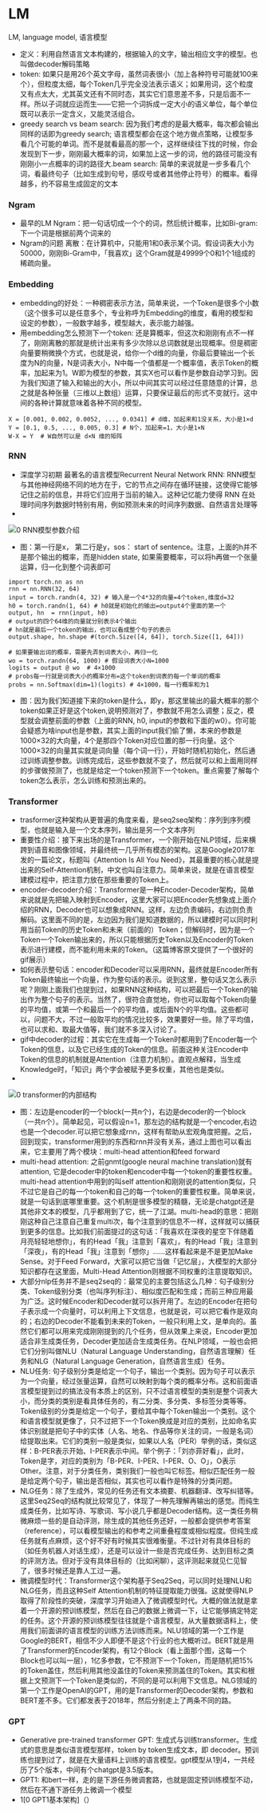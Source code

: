 # LM
LM, language model, 语言模型
- 定义：利用自然语言文本构建的，根据输入的文字，输出相应文字的模型。也叫做decoder解码策略
- token:  如果只是用26个英文字母，虽然词表很小（加上各种符号可能就100来个），但粒度太细，每个Token几乎完全没法表示语义；如果用词，这个粒度又有点太大，尤其英文还有不同时态，其实它们意思差不多，只是后面不一样。所以子词就应运而生——它把一个词拆成一定大小的语义单位，每个单位既可以表示一定含义，又能灵活组合。
- greedy search vs beam search: 因为我们考虑的是最大概率，每次都会输出同样的话即为greedy search; 语言模型都会在这个地方做点策略，让模型多看几个可能的单词。而不是就看最高的那一个，这样继续往下找的时候，你会发现到下一步，刚刚最大概率的词，如果加上这一步的词，他的路径可能没有刚刚小一点概率的词的路径大.beam search: 简单的来说就是一步多看几个词，看最终句子（比如生成到句号，感叹号或者其他停止符号）的概率。看得越多，约不容易生成固定的文本

### Ngram
- 最早的LM Ngram：把一句话切成一个个的词，然后统计概率，比如Bi-gram:下一个词是根据前两个词来的
- Ngram的问题 离散：在计算机中，只能用1和0表示某个词。假设词表大小为50000，刚刚Bi-Gram中，「我喜欢」这个Gram就是49999个0和1个1组成的稀疏向量。

### Embedding
- embedding的好处：一种稠密表示方法，简单来说，一个Token是很多个小数（这个很多可以是任意多个，专业称呼为Embedding的维度，看用的模型和设定的参数），一般数字越多，模型越大，表示能力越强。
- 用embedding怎么预测下一个token: 还是算概率，但这次和刚刚有点不一样了，刚刚离散的那就是统计出来有多少次除以总词数就是出现概率。但是稠密向量要稍微换个方式，也就是说，给你一个d维的向量，你最后要输出一个长度为N的向量，N是词表大小，N中每一个值都是一个概率值，表示Token的概率，加起来为1。W即为模型的参数，其实X也可以看作是参数自动学习到。因为我们知道了输入和输出的大小，所以中间其实可以经过任意随意的计算，总之就是各种张量（三维以上数组）运算，只要保证最后的形式不变就行。这中间的各种计算就意味着各种不同的模型。
~~~
X = [0.001, 0.002, 0.0052, ..., 0.0341] # d维，加起来和1没关系，大小是1×d
Y = [0.1, 0.5, ..., 0.005, 0.3] # N个，加起来=1，大小是1×N
W·X = Y  # W自然可以是 d×N 维的矩阵
~~~

### RNN
- 深度学习初期 最著名的语言模型Recurrent Neural Network RNN: RNN模型与其他神经网络不同的地方在于，它的节点之间存在循环链接，这使得它能够记住之前的信息，并将它们应用于当前的输入。这种记忆能力使得 RNN 在处理时间序列数据时特别有用，例如预测未来的时间序列数据、自然语言处理等 
- 
![0 RNN模型参数介绍](https://github.com/tinghe14/NLP-Papers/blob/main/large%20language%20model/0%20RNN%E6%A8%A1%E5%9E%8B%E5%8F%82%E6%95%B0%E4%BB%8B%E7%BB%8D.png)
- 图：第一行是x， 第二行是y，sos： start of sentence。注意，上面的h并不是那个输出的概率，而是hidden state, 如果需要概率，可以将h再做一个张量运算，归一化到整个词表即可
~~~
import torch.nn as nn
rnn = nn.RNN(32, 64)
input = torch.randn(4, 32) # 输入是一个4*32的向量=4个token,维度d=32
h0 = torch.randn(1, 64) # h0就是初始化的输出=output4个里面的第一个
output, hn  = rnn(input, h0)
# output的四个64维的向量就分别表示4个输出
# hn就是最后一个token的输出，也可以看成整个句子的表示
output.shape, hn.shape #(torch.Size([4, 64]), torch.Size([1, 64]))

# 如果要输出词的概率，需要先弄到词表大小，再归一化
wo = torch.randn(64, 1000) # 假设词表大小N=1000
logits = output @ wo  # 4×1000
# probs每一行就是词表大小的概率分布=这个token到词表的每一个单词的概率
probs = nn.Softmax(dim=1)(logits) # 4×1000，每一行概率和为1
~~~
- 图：因为我们知道接下来的token是什么，即y，那这里输出的最大概率的那个token如果正好是这个token,说明预测对了，参数就不用怎么调整；反之，模型就会调整前面的参数（上面的RNN, h0, input的参数和下面的w0）。你可能会疑惑为啥input也是参数，其实上面的input我们偷了懒，本来的参数是1000×32的大向量，4个是那四个Token对应位置的那一行向量。这个1000×32的向量其实就是词向量（每个词一行），开始时随机初始化，然后通过训练调整参数。训练完成后，这些参数就不变了，然后就可以和上面用同样的步骤做预测了，也就是给定一个token预测下一个token。重点需要了解每个token怎么表示，怎么训练和预测出来的。

### Transformer
- trasformer这种架构从更普遍的角度来看，是seq2seq架构：序列到序列模型，也就是输入是一个文本序列，输出是另一个文本序列
- 重要性介绍：接下来出场的是Transformer，一个刚开始在NLP领域，后来横跨到语音和图像领域，并最终统一几乎所有模态的架构。这是Google2017年发的一篇论文，标题叫《Attention Is All You Need》，其最重要的核心就是提出来的Self-Attention机制，中文也叫自注意力。简单来说，就是在语言模型建模过程中，把注意力放在那些重要的Token上。
- encoder-decoder介绍：Transformer是一种Encoder-Decoder架构，简单来说就是先把输入映射到Encoder，这里大家可以把Encoder先想象成上面介绍的RNN，Decoder也可以想象成RNN。这样，左边负责编码，右边则负责解码。这里面不同的是，左边因为我们是知道数据的，所以建模时可以同时利用当前Token的历史Token和未来（前面的）Token；但解码时，因为是一个Token一个Token输出来的，所以只能根据历史Token以及Encoder的Token表示进行建模，而不能利用未来的Token。（这篇博客原文提供了一个很好的gif展示）
- 如何表示整句话：encoder和Decoder可以采用RNN，最终就是Encoder所有Token最终输出一个向量，作为整句话的表示。说到这里，整句话又怎么表示呢？刚刚上面我们也提到过，如果RNN这种结构，可以把最后一个Token的输出作为整个句子的表示。当然了，很符合直觉地，你也可以取每个Token向量的平均值，或第一个和最后一个的平均值，或后面N个的平均值。这些都可以，问题不大，不过一般取平均的情况比较多，效果要好一些。除了平均值，也可以求和、取最大值等，我们就不多深入讨论了。
- gif中decoder的过程：其实它在生成每一个Token时都用到了Encoder每一个Token的信息，以及它已经生成的Token的信息。前面这种关注Encoder中Token的信息的机制就是Attention（注意力机制）。直观点解释，当生成Knowledge时，「知识」两个字会被赋予更多权重，其他也是类似。
- 
![0 transformer的内部结构](https://github.com/tinghe14/NLP-Papers/blob/7cb0b969fcf684dc393117391888c8f15ff25989/large%20language%20model/0%20transformer%E7%9A%84%E5%86%85%E9%83%A8%E7%BB%93%E6%9E%84.png)
- 图：左边是encoder的一个block(一共n个)，右边是decoder的一个block（一共n个）。简单起见，可以假设n=1，那左边的结构就是一个encoder,右边也是一个decoder.可以把它想象成rnn，这样有帮助从宏观角度把握。之后，回到现实，transformer用到的东西和rnn并没有关系，通过上图也可以看出来，它主要用了两个模块：multi-head attention和feed forward
- multi-head attention: 之前gnmt(google neural machine translation)就有attention, 它是decoder中的token和encoder中每一个token的重要性权重。multi-head attention中用到的叫self attention和刚刚说的attention类似，只不过它是自己的每一个token和自己的每一个token的重要性权重。简单来说，就是一句话到底哪里重要。这个机制是很多模型的精髓，无论是chatgpt还是其他非文本的模型，几乎都用到了它，统一了江湖。multi-head的意思：把刚刚这种自己注意自己重复multi次，每个注意到的信息不一样，这样就可以捕获到更多的信息。比如我们前面提过的这句话：「我喜欢在深夜的星空下伴随着月亮轻轻地想你」，有的Head「我」注意到「喜欢」，有的Head「我」注意到「深夜」，有的Head「我」注意到「想你」……这样看起来是不是更加Make Sense。对于Feed Forward，大家可以把它当做「记忆层」，大模型的大部分知识都存在这里面，Multi-Head Attention则根据不同权重的注意提取知识。
- 大部分nlp任务并不是seq2seq的：最常见的主要包括这么几种：句子级别分类、Token级别分类（也叫序列标注）、相似度匹配和生成；而前三种应用最为广泛。这时候Encoder和Decoder就可以拆开用了。左边的Encoder在把句子表示成一个向量时，可以利用上下文信息，也就是说，可以把它看作是双向的；右边的Decoder不能看到未来的Token，一般只利用上文，是单向的。虽然它们都可以用来完成刚刚提到的几个任务，但从效果上来说，Encoder更加适合非生成类任务，Decoder更加适合生成类任务。在NLP领域，一般也会把它们分别叫做NLU（Natural Language Understanding，自然语言理解）任务和NLG（Natural Language Generation，自然语言生成）任务。
- NLU任务: 句子级别分类是给定一个句子，输出一个类别。因为句子可以表示为一个向量，经过张量运算，自然可以映射到每个类的概率分布。这和前面语言模型提到过的搞法没有本质上的区别，只不过语言模型的类别是整个词表大小，而分类的类别是看具体任务的，有二分类、多分类、多标签分类等等。Token级别的分类是给定一个句子，要给其中每个Token输出一个类别。这个和语言模型就更像了，只不过把下一个Token换成是对应的类别，比如命名实体识别就是把句子中的实体（人名、地名、作品等你关注的词，一般是名词）给提取出来。它们的类别一般是类似，如果以人名（PER）举例的话，类似这样：B-PER表示开始、I-PER表示中间。举个例子：「刘亦菲好看」，此时，Token是字，对应的类别为「B-PER、I-PER、I-PER、O、O」，O表示Other。注意，对于分类任务，类别我们一般也叫它标签。相似匹配任务一般是给定两个句子，输出是否相似，其实也可以看作是特殊的分类问题。
- NLG任务：除了生成外，常见的任务还有文本摘要、机器翻译、改写纠错等。这里Seq2Seq的结构就比较常见了，体现了一种先理解再输出的感觉。而纯生成类任务，比如写诗、写歌词、写小说几乎都是Decoder结构。这一类任务稍微麻烦一些的是自动评测，除生成的其他任务还好，一般都会提供参考答案（reference），可以看模型输出的和参考之间重叠程度或相似程度。但纯生成任务就有点麻烦，这个好不好有时候其实很难衡量。不过针对有具体目标的（如任务机器人对话生成），还是可以设计一些是否完成任务、达到目标之类的评测方法。但对于没有具体目标的（比如闲聊），这评测起来就见仁见智了，很多时候还是靠人工过一遍。
- 微调模型时代：Transformer这个架构基于Seq2Seq，可以同时处理NLU和NLG任务，而且这种Self Attention机制的特征提取能力很强。这就使得NLP取得了阶段性的突破，深度学习开始进入了微调模型时代。大概的做法就是拿着一个开源的预训练模型，然后在自己的数据上微调一下，让它能够搞定特定的任务。这个开源的预训练模型往往就是个语言模型，从大量数据语料上，使用我们前面讲的语言模型的训练方法训练而来。NLU领域的第一个工作是Google的BERT，相信不少人即便不是这个行业的也大概听过。BERT就是用了Transformer的Encoder架构，有12个Block（看上面那个图，这每一个Block也可以叫一层），1亿多参数，它不预测下一个Token，而是随机把15%的Token盖住，然后利用其他没盖住的Token来预测盖住的Token。其实和根据上文预测下一个Token是类似的，不同的是可以利用下文信息。NLG领域的第一个工作是OpenAI的GPT，用的是Transformer的Decoder架构，参数和BERT差不多。它们都发表于2018年，然后分别走上了两条不同的路。

### GPT
- Generative pre-trained transformer GPT: 生成式与训练transformer。生成式的意思是类似语言模型那样，token by token生成文本，即 decoder。预训练也提到过了，就是在大量语料上训练的语言模型。gpt模型从1到4，一共经历了5个版本，中间有个chatgpt是3.5版本。
- GPT1: 和bert一样，走的是下游任务微调套路，也就是固定预训练模型不动，然后在不通下游任务上微调一个模型
- 1[0 GPT1基本架构]（）


